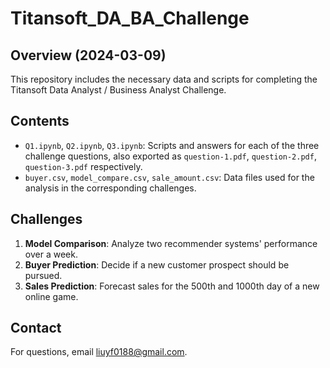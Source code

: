 # Titansoft_DA_BA_Challenge

## Overview (2024-03-09)
This repository includes the necessary data and scripts for completing the Titansoft Data Analyst / Business Analyst Challenge.

## Contents
- `Q1.ipynb`, `Q2.ipynb`, `Q3.ipynb`: Scripts and answers for each of the three challenge questions, also exported as `question-1.pdf`, `question-2.pdf`, `question-3.pdf` respectively.
- `buyer.csv`, `model_compare.csv`, `sale_amount.csv`: Data files used for the analysis in the corresponding challenges.

## Challenges
1. **Model Comparison**: Analyze two recommender systems' performance over a week.
2. **Buyer Prediction**: Decide if a new customer prospect should be pursued.
3. **Sales Prediction**: Forecast sales for the 500th and 1000th day of a new online game.

## Contact
For questions, email liuyf0188@gmail.com.